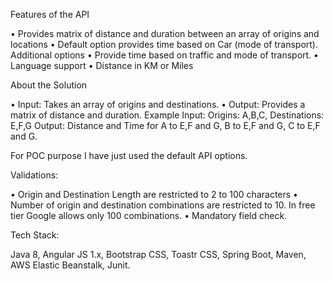 Features of the API

•	Provides matrix of distance and duration between an array of origins and locations
•	Default option provides time based on Car (mode of transport).
Additional options 
•	Provide time based on traffic and mode of transport.
•	Language support
•	Distance in KM or Miles

About the Solution

•	Input: Takes an array of origins and destinations.
•	Output: Provides a matrix of distance and duration.
Example
Input: Origins: A,B,C, Destinations: E,F,G
Output: Distance and Time for A to E,F and G, B to E,F and G, C to E,F and G.

For POC purpose I have just used the default API options.

Validations:

•	Origin and Destination Length are restricted to 2 to 100 characters
•	Number of origin and destination combinations are restricted to 10. In free tier Google allows only 100 combinations.
•	Mandatory field check.

Tech Stack:

Java 8, Angular JS 1.x, Bootstrap CSS, Toastr CSS, Spring Boot, Maven, AWS Elastic Beanstalk, Junit.
